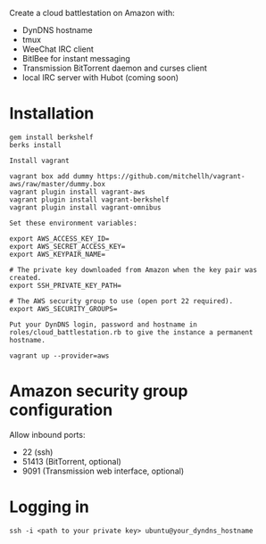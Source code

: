 Create a cloud battlestation on Amazon with:

* DynDNS hostname
* tmux
* WeeChat IRC client
* BitlBee for instant messaging
* Transmission BitTorrent daemon and curses client
* local IRC server with Hubot (coming soon)

# Installation

```
gem install berkshelf
berks install

Install vagrant

vagrant box add dummy https://github.com/mitchellh/vagrant-aws/raw/master/dummy.box
vagrant plugin install vagrant-aws
vagrant plugin install vagrant-berkshelf
vagrant plugin install vagrant-omnibus

Set these environment variables:

export AWS_ACCESS_KEY_ID=
export AWS_SECRET_ACCESS_KEY=
export AWS_KEYPAIR_NAME=

# The private key downloaded from Amazon when the key pair was created.
export SSH_PRIVATE_KEY_PATH=

# The AWS security group to use (open port 22 required).
export AWS_SECURITY_GROUPS=

Put your DynDNS login, password and hostname in
roles/cloud_battlestation.rb to give the instance a permanent hostname.

vagrant up --provider=aws
```

# Amazon security group configuration

Allow inbound ports:

* 22 (ssh)
* 51413 (BitTorrent, optional)
* 9091 (Transmission web interface, optional)

# Logging in

```
ssh -i <path to your private key> ubuntu@your_dyndns_hostname
```
